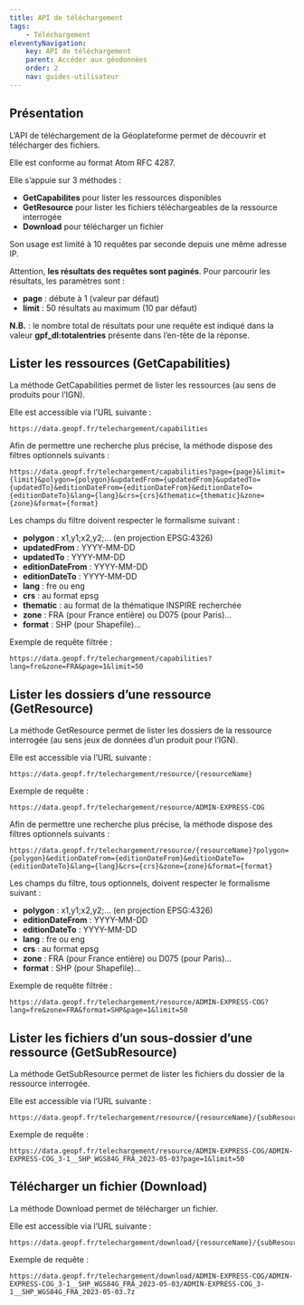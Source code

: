 ```yaml
---
title: API de téléchargement
tags:
    - Téléchargement
eleventyNavigation:
    key: API de téléchargement
    parent: Accéder aux géodonnées
    order: 2
    nav: guides-utilisateur
---
```


## Présentation

L’API de téléchargement de la Géoplateforme permet de découvrir et télécharger des fichiers.

Elle est conforme au format Atom RFC 4287.

Elle s’appuie sur 3 méthodes :

- **GetCapabilites** pour lister les ressources disponibles
- **GetResource** pour lister les fichiers téléchargeables de la ressource interrogée
- **Download** pour télécharger un fichier

Son usage est limité à 10 requêtes par seconde depuis une même adresse IP.

Attention, **les résultats des requêtes sont paginés**. Pour parcourir les résultats, les paramètres sont :

- **page** : débute à 1 (valeur par défaut)
- **limit** : 50 résultats au maximum (10 par défaut)

**N.B.** : le nombre total de résultats pour une requête est indiqué dans la valeur **gpf_dl:totalentries** présente dans l’en-tête de la réponse.

## Lister les ressources (GetCapabilities)

La méthode GetCapabilities permet de lister les ressources (au sens de produits pour l’IGN).

Elle est accessible via l’URL suivante :

```plain
https://data.geopf.fr/telechargement/capabilities
```

Afin de permettre une recherche plus précise, la méthode dispose des filtres optionnels suivants :

```plain
https://data.geopf.fr/telechargement/capabilities?page={page}&limit={limit}&polygon={polygon}&updatedFrom={updatedFrom}&updatedTo={updatedTo}&editionDateFrom={editionDateFrom}&editionDateTo={editionDateTo}&lang={lang}&crs={crs}&thematic={thematic}&zone={zone}&format={format}
```

Les champs du filtre doivent respecter le formalisme suivant :

- **polygon** : x1,y1;x2,y2;… (en projection EPSG:4326)
- **updatedFrom** : YYYY-MM-DD
- **updatedTo** : YYYY-MM-DD
- **editionDateFrom** : YYYY-MM-DD
- **editionDateTo** : YYYY-MM-DD
- **lang** : fre ou eng
- **crs** : au format epsg
- **thematic** : au format de la thématique INSPIRE recherchée
- **zone** : FRA (pour France entière) ou D075 (pour Paris)...
- **format** : SHP (pour Shapefile)...

Exemple de requête filtrée :

```plain
https://data.geopf.fr/telechargement/capabilities?lang=fre&zone=FRA&page=1&limit=50
```

## Lister les dossiers d’une ressource (GetResource)

La méthode GetResource permet de lister les dossiers de la ressource interrogée (au sens jeux de données d’un produit pour l’IGN).

Elle est accessible via l’URL suivante :

```plain
https://data.geopf.fr/telechargement/resource/{resourceName}
```

Exemple de requête :

```plain
https://data.geopf.fr/telechargement/resource/ADMIN-EXPRESS-COG
```

Afin de permettre une recherche plus précise, la méthode dispose des filtres optionnels suivants :

```plain
https://data.geopf.fr/telechargement/resource/{resourceName}?polygon={polygon}&editionDateFrom={editionDateFrom}&editionDateTo={editionDateTo}&lang={lang}&crs={crs}&zone={zone}&format={format}
```

Les champs du filtre, tous optionnels, doivent respecter le formalisme suivant :

- **polygon** : x1,y1;x2,y2;… (en projection EPSG:4326)
- **editionDateFrom** : YYYY-MM-DD
- **editionDateTo** : YYYY-MM-DD
- **lang** : fre ou eng
- **crs** : au format epsg
- **zone** : FRA (pour France entière) ou D075 (pour Paris)...
- **format** : SHP (pour Shapefile)...

Exemple de requête filtrée :

```plain
https://data.geopf.fr/telechargement/resource/ADMIN-EXPRESS-COG?lang=fre&zone=FRA&format=SHP&page=1&limit=50
```

## Lister les fichiers d’un sous-dossier d’une ressource (GetSubResource)

La méthode GetSubResource permet de lister les fichiers du dossier de la ressource interrogée.

Elle est accessible via l’URL suivante :

```plain
https://data.geopf.fr/telechargement/resource/{resourceName}/{subResourceName}
```

Exemple de requête :

```plain
https://data.geopf.fr/telechargement/resource/ADMIN-EXPRESS-COG/ADMIN-EXPRESS-COG_3-1__SHP_WGS84G_FRA_2023-05-03?page=1&limit=50
```

## Télécharger un fichier (Download)

La méthode Download permet de télécharger un fichier.

Elle est accessible via l’URL suivante :

```plain
https://data.geopf.fr/telechargement/download/{resourceName}/{subResourceName}/{fileName}
```

Exemple de requête :

```plain
https://data.geopf.fr/telechargement/download/ADMIN-EXPRESS-COG/ADMIN-EXPRESS-COG_3-1__SHP_WGS84G_FRA_2023-05-03/ADMIN-EXPRESS-COG_3-1__SHP_WGS84G_FRA_2023-05-03.7z
```
